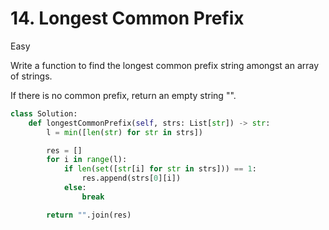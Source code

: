 # 14. Longest Common Prefix

Easy

Write a function to find the longest common prefix string amongst an array of
strings.

If there is no common prefix, return an empty string "".

```python
class Solution:
    def longestCommonPrefix(self, strs: List[str]) -> str:
        l = min([len(str) for str in strs])

        res = []
        for i in range(l):
            if len(set([str[i] for str in strs])) == 1:
                res.append(strs[0][i])
            else:
                break

        return "".join(res)
```
